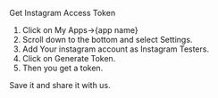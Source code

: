 Get Instagram Access Token

1. Click on My Apps->{app name}
2. Scroll down to the bottom and select Settings.
3. Add Your instagram account as Instagram Testers.
4. Click on Generate Token.
5. Then you get a token.

Save it and share it with us.
